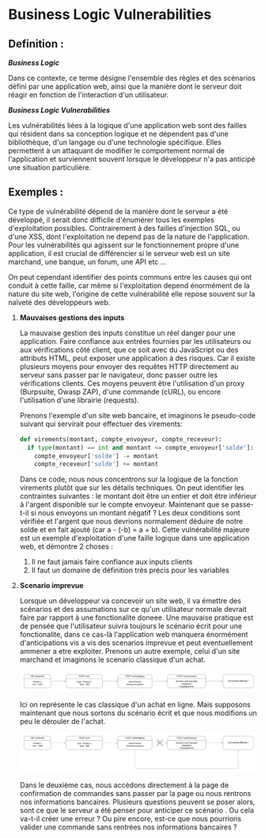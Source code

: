 <h1> Business Logic Vulnerabilities </h1>

<h2> Definition : </h2>

<p> <strong><i>Business Logic</i></strong>

Dans ce contexte, ce terme désigne l'ensemble des règles et des scénarios défini par une application web, ainsi que la manière dont le serveur doit réagir en fonction de l'interaction d'un utilisateur. </p>

<p> <strong><i> Business Logic Vulnerabilities </i></strong>

  Les vulnérabilités liées à la logique d'une application web sont des failles qui résident  dans sa conception logique et ne dépendent pas d'une bibliothèque, d'un langage ou d'une technologie spécifique. Elles permettent à un attaquant de modifier le comportement normal de l'application et surviennent souvent lorsque le développeur n'a pas anticipé une situation particulière. </p>


<h2> Exemples : </h2>

<p>Ce type de vulnérabilité dépend de la manière dont le serveur a été développé, il serait donc difficile d'énumérer tous les exemples d'exploitation possibles. Contrairement à des failles d'injection SQL, ou d'une XSS, dont l'exploitation ne depend pas de la nature de l'application. Pour les vulnérabilités qui agissent sur le fonctionnement propre d'une application, il est crucial de différencier si le serveur web est un site marchand, une banque, un forum, une API etc ...

On peut cependant identifier des points communs entre les causes qui ont conduit à cette faille, car même si l'exploitation depend énormément de la nature du site web, l'origine de cette vulnérabilité elle repose souvent sur la naïveté des développeurs web.</p>

<ol>
  <li><strong> Mauvaises gestions des inputs </strong></li>
  <p> La mauvaise gestion des inputs constitue un réel danger pour une application. Faire confiance aux entrées fournies par les utilisateurs ou aux vérifications côté client, que ce soit avec du JavaScript ou des attributs HTML, peut exposer une application à des risques. Car il existe plusieurs moyens pour envoyer des requêtes HTTP directement au serveur sans passer par le navigateur, donc passer outre les vérifications clients. Ces moyens peuvent être l'utilisation d'un proxy (Burpsuite, Owasp ZAP), d'une commande (cURL), ou encore l'utilisation d'une librairie (requests).

  Prenons l'exemple d'un site web bancaire, et imaginons le pseudo-code suivant qui servirait pour effectuer des virements: </p>

  ```python
  def virements(montant, compte_envoyeur, compte_receveur):
    if type(montant) == int and montant <= compte_envoyeur['solde']:
      compte_envoyeur['solde'] -= montant  
      compte_receveur['solde'] += montant
  ```

  <p> Dans ce code, nous nous concentrons sur la logique de la fonction virements plutôt que sur les détails techniques. On peut identifier les contraintes suivantes : le montant doit être un entier et doit être inférieur à l'argent disponible sur le compte envoyeur. Maintenant que se passe-t-il si nous envoyons un montant négatif ? Les deux conditions sont vérifiée et l'argent que nous devrions normalement déduire de notre solde et en fait ajouté (car a - (-b) = a + b). Cette vulnérabilité majeure est un exemple d'exploitation d'une faille logique dans une application web, et démontre 2 choses : <ol>
  <li> Il ne faut jamais faire confiance aux inputs clients </li>
  <li> Il faut un domaine de définition très précis pour les variables  </li>
  </ol>
  </p>
    <li><strong> Scenario imprevue </strong> </li>
    <p> Lorsque un développeur va concevoir un site web, il va émettre des scénarios et des assumations sur ce qu'un utilisateur normale devrait faire par rapport à une fonctionalite doneee. Une mauvaise pratique est de pensée que l'utilisateur suivra toujours le scénario écrit pour une fonctionalite, dans ce cas-là l'application web manquera énormément d'anticipations vis a vis des scenarios imprevue et peut eventuellement ammener a etre exploiter. Prenons un autre exemple, celui d'un site marchand et imaginons le scenario classique d'un achat.</p>
    <img src=scenario.png/>
    <p> Ici on représente le cas classique d'un achat en ligne. Mais supposons maintenant que nous sortons du scénario écrit et que nous modifions un peu le dérouler de l'achat.</p>
    <img src=scenario2.png/>
    <p> Dans le deuxième cas, nous accédons directement à la page de confirmation de commandes sans passer par la page ou nous rentrons nos informations bancaires. Plusieurs questions peuvent se poser alors, sont ce que le serveur a été penser pour anticiper ce scénario . Ou cela va-t-il créer une erreur ? Ou pire encore, est-ce que nous pourrions valider une commande sans rentrées nos informations bancaires   ?</p>
</ol>
